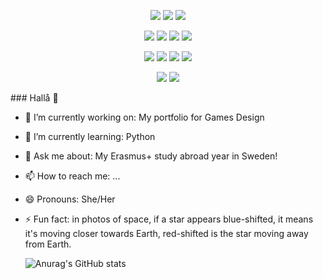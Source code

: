 <p>
<div align="center">
  <img src="https://img.shields.io/badge/GitHub-%23121011.svg?style=for-the-badge&logo=github&logoColor=white">
  <img src="https://img.shields.io/badge/Git-%23F05033.svg?style=for-the-badge&logo=git&logoColor=white">
  <img src="https://img.shields.io/badge/Docker-2496ED.svg?style=for-the-badge&logo=docker&logoColor=white">
</div>
</p>

<p>
<div align="center">
  <img src="https://img.shields.io/badge/Python-3670A0?style=for-the-badge&logo=Python&logoColor=ffdd54">
  <img src="https://img.shields.io/badge/C-A8B9CC?style=for-the-badge&logo=C&logoColor=white">
  <img src="https://img.shields.io/badge/C%20Sharp-239120?style=for-the-badge&logo=Csharp&logoColor=white%22">
  <img src="https://img.shields.io/badge/C++-00599C?style=for-the-badge&logo=Cplusplus&logoColor=white">
</div>
</p>

<p>
<div align="center">
   <img src="https://img.shields.io/badge/Visual%20Studio-5C2D91.svg?style=for-the-badge&logo=visual-studio&logoColor=#007ACC">
  <img src="https://img.shields.io/badge/Visual%20Studio%20Code-0078d7.svg?style=for-the-badge&logo=visual-studio-code&logoColor=#007ACC"> 
  
  <img src="https://img.shields.io/badge/Unity-FFFFFF.svg?style=for-the-badge&logo=unity&logoColor=black">
  <img src="https://img.shields.io/badge/Unreal-0E1128.svg?style=for-the-badge&logo=unrealengine&logoColor=white">

</div>

<p>
<div align="center">
  <img src="https://img.shields.io/badge/Blender-%23F5792A.svg?style=for-the-badge&logo=blender&logoColor=white">
  <img src="https://img.shields.io/badge/Substance%20Painter-FFFFFF.svg?style=for-the-badge&logo=adobe&logoColor=red">
</div>
</p>
### Hallå 👋

- 🔭 I’m currently working on: My portfolio for Games Design
- 🌱 I’m currently learning: Python
- 💬 Ask me about: My Erasmus+ study abroad year in Sweden!
- 📫 How to reach me: ...
- 😄 Pronouns: She/Her
- ⚡ Fun fact: in photos of space, if a star appears blue-shifted, it means it's moving closer towards Earth, red-shifted is the star moving away from Earth.

  ![Anurag's GitHub stats](https://github-readme-stats.vercel.app/api?username=kneul14)


<!--
**kneul14/kneul14** is a ✨ _special_ ✨ repository because its `README.md` (this file) appears on your GitHub profile.

Here are some ideas to get you started:

- 🔭 I’m currently working on ...
- 🌱 I’m currently learning ...
- 👯 I’m looking to collaborate on ...
- 🤔 I’m looking for help with ...
- 💬 Ask me about ...
- 📫 How to reach me: ...
- 😄 Pronouns: ...
- ⚡ Fun fact: ...https://www.youtube.com/watch?v=KIuOvs4mKOg
-->
